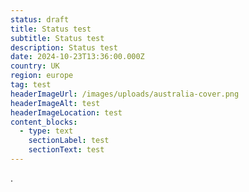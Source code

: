 ```yaml
---
status: draft
title: Status test
subtitle: Status test
description: Status test
date: 2024-10-23T13:36:00.000Z
country: UK
region: europe
tag: test
headerImageUrl: /images/uploads/australia-cover.png
headerImageAlt: test
headerImageLocation: test
content_blocks:
  - type: text
    sectionLabel: test
    sectionText: test
---
```

.
